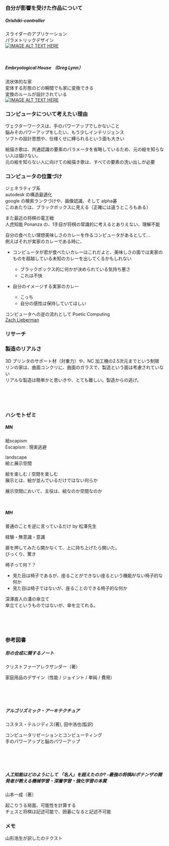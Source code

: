 ### 自分が影響を受けた作品について  

##### Orishiki-controller  

スライダーのアプリケーション  
パラメトリックデザイン  
[![IMAGE ALT TEXT HERE](http://img.youtube.com/vi/UwKOwHzuAqo/0.jpg)](https://youtu.be/UwKOwHzuAqo)  

&nbsp;  

##### Embryological House （Greg Lynn）  
流状体的な家  
変体する形態のどの瞬間でも家に変換できる  
変換のルールが設計されている  
[![IMAGE ALT TEXT HERE](http://img.youtube.com/vi/59wFguSjorA/0.jpg)](https://youtu.be/59wFguSjorA)  


### コンピュータについて考えたい理由  

ヴェクターワークスは、手のパワーアップでしかないこと  
脳みそのパワーアップをしたい、もう少しインテリジェンス  
ソフトの設計思想や、仕様くせに縛られるという面も大きい  

絵描き歌は、共通認識の要素のパラメータを省略しているため、元の絵を知らない人は描けない。  
元の絵を知らない人に向けての絵描き歌は、すべての要素の洗い出しが必要  


### コンピュータの位置づけ  
ジェネラティブ系  
autodesk の構造最適化  
google の検索ランクづけや、画像認識、そして alpha碁  
このあたりは、ブラックボックスに見える（正確には違うところもある）


また最近の将棋の電王戦  
人虎知能 Ponanza の、1手目が将棋の常識的に考えるとありえない、理解不能  

自分の食べたい理想美味しさのカレーを作るコンピュータがあるとして...  
例えばそれが実家のカレーである時に、  

- コンピュータが君が食べたいカレーはこれだよと、美味しさの面では実家のものを超越している未知のカレーを出してくるかもしれない  
  - ブラックボックス的に何かが決められている気持ち悪さ  
  - これは不快

- 自分のイメージする実家のカレー  
  - こっち  
  - 自分の感性は保持していてほしい  

コンピュータへの逆の流れとして
Poetic Computing  
[Zach Lieberman](https://twitter.com/zachlieberman)  

### リサーチ  



### 製造のリアルさ  
3D プリンタのサポート材（対重力）や、NC 加工機の2.5次元までという制限  
リンの家は、曲面コンクリに、曲面のガラスで、製造という面は考慮されていない  
リアルな製造は簡単かと思いきや、とても難しい。製造からの逃げ。


&nbsp;  
&nbsp;  
&nbsp;  

### ハシモトゼミ  

##### MN  
絵scapism  
Escapism : 現実逃避  

landscape  
絵と展示空間  

絵を楽しむ / 空間を楽しむ  
展示とは、絵が並んでいるだけではない何らか  

展示空間において、主役は、絵なのか空間なのか  

&nbsp;  

##### MH  

普通のことを逆に言っているだけ by 松澤先生  

経験・無意識・意識  

扉を押してみたら開かなくて、上に持ち上げたら開いた。  
びっくり、驚き  

椅子って何？？  
- 見た目は椅子であるが、座ることができない座るという機能がない椅子的な何か  
- 見た目は椅子ではないが、座ることのできる椅子的な何か  

深澤直人の溝の傘立て  
傘立てというものではないが、傘を立てれる。  


&nbsp;  
&nbsp;  
&nbsp;  

### 参考図書

##### 形の合成に関するノート  
クリストファーアレクザンダー（著）  

家庭用品のデザイン（性能 / ジョイント / 単純 / 費用）  

&nbsp;  
&nbsp;  
&nbsp;  


##### アルゴリズミック・アーキテクチュア  
コスタス・テルジディス(著), 田中浩也(監訳)  

コンピュータリゼーションとコンピューティング  
手のパワーアップと脳のパワーアップ  


&nbsp;  
&nbsp;  
&nbsp;  



##### 人工知能はどのようにして 「名人」を超えたのか? -最強の将棋AIポナンザの開発者が教える機械学習・深層学習・強化学習の本質  
山本一成（著）  

起こりうる局面、可能性を計算する  
チェスと将棋は記述可能で、囲碁になると記述不可能  

### メモ  
山形浩生が訳したのテクスト  
